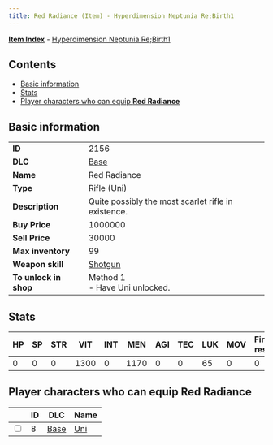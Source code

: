```yaml
---
title: Red Radiance (Item) - Hyperdimension Neptunia Re;Birth1
---
```


[**Item Index**](/neptunia/rb1/item/index.html) - [Hyperdimension Neptunia Re;Birth1](/neptunia/rb1)

## Contents

- [Basic information](#basic-information)
- [Stats](#stats)
- [Player characters who can equip **Red Radiance**](#player-characters-who-can-equip-red-radiance)

## Basic information

|   |   |
| -- | -- |
| **ID** | 2156 |
| **DLC** | [Base](/neptunia/rb1/dlc/1-base.html) |
| **Name** | Red Radiance |
| **Type** | Rifle (Uni) |
| **Description** | Quite possibly the most scarlet rifle in existence. |
| **Buy Price** | 1000000 |
| **Sell Price** | 30000 |
| **Max inventory** | 99 |
| **Weapon skill** | [Shotgun](/neptunia/rb1/skill/1-1403-shotgun.html) |
| **To unlock in shop** | Method 1<br />- Have Uni unlocked. |


## Stats

| HP | SP | STR | VIT | INT | MEN | AGI | TEC | LUK | MOV | Fire res. | Ice res. | Wind res. | Lightning res. |
| -- | -- | --- | --- | --- | --- | --- | --- | --- | --- | --------- | -------- | --------- | -------------- |
| 0 | 0 | 0 | 1300 | 0 | 1170 | 0 | 0 | 65 | 0 | 0 | 0 | 0 | 0 |


## Player characters who can equip **Red Radiance**

|    | ID | DLC | Name |
| -- | -- | --- | ---- |
| <input type="checkbox" id="rb1-player-1-8" class="trackbox" /> | 8 | [Base](/neptunia/rb1/dlc/1-base.html) | [Uni](/neptunia/rb1/player/1-8-uni.html) |

